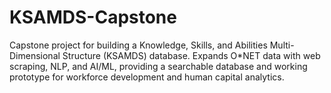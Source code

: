 # KSAMDS-Capstone
Capstone project for building a Knowledge, Skills, and Abilities Multi-Dimensional Structure (KSAMDS) database. Expands O*NET data with web scraping, NLP, and AI/ML, providing a searchable database and working prototype for workforce development and human capital analytics.
